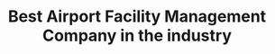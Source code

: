 ---
############################ Banner ##################################
custom_title_enabled: true
custom_title_value: "Best Airport Facility Management Company in the industry"
layout : "fms"
title: "Best Airport Facility Management Company in the industry"
description: "A powerful tool that can help you manage all your airport facilities as a whole. It can help you keep your staff on task and keep your facilities running smoothly. 
From clearing trash to runway lights, we take care of everything for you. Get notified every minute about the incidents happening and their resolution status."
keywords : [airport,e services,mobile app,ticket portal,service deskplusintegrated facility management,facility management system,maintenance management,airport facility management,airport management,building maintance,data migration,best airport facility management company,top facilities management companies,Top integrated facility management companies,top building management companies]
       ############################ OG tags #################################
locale: "en_US"
type: "website"
ogtitle: "Best Airport Facility Management Company in the industry" 
ogdescription: "A powerful tool that can help you manage all your airport facilities as a whole. It can help you keep your staff on task and keep your facilities running smoothly. 
From clearing trash to runway lights, we take care of everything for you. Get notified every minute about the incidents happening and their resolution status."   
link: "https://www.spritle.com/airport-management/"
site_name: "Spritle Software"
Ogimage: "https://www.spritle.com/images/airport/airport-runway.webp.pagespeed.ic._Eo2HDj5Em.webp" 
alt: "Best Airport Facility Management Company in the industry" 

########################### Twitter #################################
twitter_card: "summary_large_image"
twitter_title: "Best Airport Facility Management Company in the industry"  
twitter_description: "A powerful tool that can help you manage all your airport facilities as a whole. It can help you keep your staff on task and keep your facilities running smoothly. 
From clearing trash to runway lights, we take care of everything for you. Get notified every minute about the incidents happening and their resolution status."
twitter_creater: "@spritlesoftware"
twitter_image: "https://www.spritle.com/images/airport/airport-runway.webp.pagespeed.ic._Eo2HDj5Em.webp" 
Islanding: true
custom_footer: "The rest of the world isn’t going to wait for you to keep up with the **ever-evolving future** so what’s stopping you?"
custom_button: true
formlink : "airport-management"
labels : "hi"
banner:
  enable : true
  title : "**Best Airport Facility Management Company in the industry**"
  banner_heading:
  - "**One-stop solution for all your Airport facilities**"
  contents : "We provide a one-stop Facility Management System using ServiceDeskPlus. Integrate ManageEngine's SDP with your in-house system to create a powerful Airport Maintenance System and improve the whole airport experience."
  image: "images/airport/banner.webp"
  alt : "One-stop solution for all your Airport facilities"

  button:
    enable: true
    button_label: "Get ready to take off !"
    link: "contact"
collect_info:
  title: "Have a project in mind?"
  button_name: "Submit"
  link: "thankyouenquiry"
  details_textarea_title: "Have Somthing to say to us?*"
  form_name: "Project requirment"
  pagename: "Airport"

verticals:
  title : "Why choose us?"
  description : "Meet one of the Best Facility Management Companies for Airports."
  layout : "services"
  draft : false
  services:
  - name : "Maintenance management"
    color : "#F3FCFD"
    contents : "View service schedule tickets, Push notifications of tickets status,Calendar & list view of maintenance tasks."


  - name : "E-Services"
    color : "#FFFCF4"
    contents : "Raise tickets for your vehicle’s faults,Mobile app custom built with SDP,Easy Account Management & Customer Portal."

  - name : "Facility Management"
    color : "#FFF4F4"
    contents : "Customized mobile app, Automated Ticket generation with sensor inputs,Data migration to a new database  made easier."


############################## about us ################################
about_us:
  enable : true
  title : "Why Integrate with SDP?" 
  image : "images/airport/laptop.webp"
  alt: "Integrate with SDP"
  contents : ""
  bulletpoints:
    - "With SLAs, automation, and customizable workflows in place, every incident is handled quickly and efficiently."
    - "Assists in monitoring all-natural calamities in order to prevent incidents and protect people and property from harm." 
    - "Asset inventory provides a better understanding of your assets and infrastructure."
    - "SDP’s Web interface is designed to be simple. Users can choose new services and track the status of those services."
  button:
    enable: true
    button_label: "Get ready to take off !"
    pdf: "images/pdf/SDP.pptx.pdf"

    
  images:

section2:
  description: "asd ad asDA dASD"
  enable : true
  title : "**Say Goodbye to Complicated to-do Lists!**"
  image : "images/airport/sec2.webp"
  alt: "Goodbye to Complicated to-do Lists"
  contents : " Our unified ticketing system can help solve any issue, from clearing trash to runway light services.<br/><br/>This versatile ticketing system integrates with a current system and can handle all technical and non-technical difficulties.<br/><br/>Automatically assign tickets according to preset business logic, ensuring that the right task is pinned to the right person."
  button:
    enable: true
    button_label: "Get ready to take off !"
    link: "contact"
collect_info:
  title: "Have a project in mind?"
  button_name: "Submit"
  link: "thankyouenquiry"
  details_textarea_title: "Have Somthing to say to us?*"
  form_name: "Project requirment"
  pagename: "Airport"

section3:
  enable : true
  title : "**Everything is at your fingertips!**"
  image : "images/airport/airport.webp"
  alt: "Everything is at your fingertips!"
  contents : ""
  bulletpoints:
    - "No matter where you are in the airport, get notified and track the progress of existing issues under the incident management portal."
    - "Track the utilization of your resources and task relationships to monitor the overall progress of the task using color-coded Gantt charts."
    - "The asset management portal helps you track and manage your purchases from creation of purchase orders to receipt of assets."
  button:
    enable: true
    button_label: "Get ready to take off !"
    link: "contact"
collect_info:
  title: "Have a project in mind?"
  button_name: "Submit"
  link: "thankyouenquiry"
  details_textarea_title: "Have Somthing to say to us?*"
  form_name: "Project requirment"
  pagename: "Airport"


faq:
  question1: "Why do we need Airport Management?"
  answer1: "Airport Administration seems to be hectic but with our Airport Management System in place, any kind of faults, or abnormal activities can be deducted from our Fault Management System through the web or Mobile application and resolved using our unified ticketing portal."
  question2: "What are the benefits of Airport Management?"
  answer2: "1. Ensures operational functions<br>2. Efficient resource handling<br>3. Regulates maintenance activities<br>4. Saves time & hassle<br>5. Improves safety and security."
  question3: "Why are we the best Airport Facility Management Company?"
  answer3: "We are the best in the industry because we understand what exactly our customers need and we provide services above the level of their expectations. Our Airport Management System allows you to keep track of all the operations & maintenance on the premises. We also provide support and enhancements accordingly"
  
---